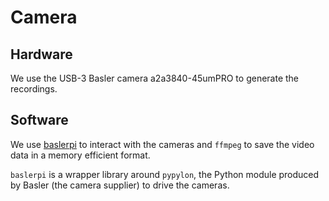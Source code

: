 Camera
=======================


## Hardware

We use the USB-3 Basler camera a2a3840-45umPRO to generate the recordings.
    
## Software


We use [baslerpi](https://github.com/shaliulab/baslerpi) to interact with the cameras and `ffmpeg` to save the video data in a memory efficient format.

`baslerpi` is a wrapper library around `pypylon`, the Python module produced by Basler (the camera supplier) to drive the cameras.
